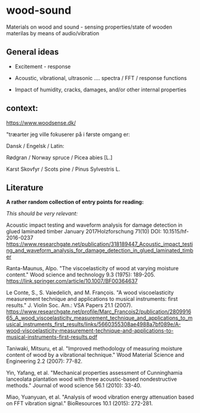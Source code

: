 # wood-sound

Materials on wood and sound - sensing properties/state of wooden materilas by means of audio/vibration


## General ideas

* Excitement - response

* Acoustic, vibrational, ultrasonic .... spectra / FFT / response functions

* Impact of humidity, cracks, damages, and/or other internal properties


## context:

https://www.woodsense.dk/

"træarter jeg ville fokuserer på i første omgang er: 

Dansk / Engelsk / Latin:

Rødgran / Norway spruce / Picea abies [L.] 

Karst Skovfyr / Scots pine / Pinus Sylvestris L.


## Literature

__A rather random collection of entry points for reading:__

*This should be very relevant:*

Acoustic impact testing and waveform analysis for damage detection in glued laminated timber
January 2017Holzforschung 71(10)
DOI: 10.1515/hf-2016-0237
https://www.researchgate.net/publication/318189447_Acoustic_impact_testing_and_waveform_analysis_for_damage_detection_in_glued_laminated_timber


Ranta-Maunus, Alpo. 
"The viscoelasticity of wood at varying moisture content." 
Wood science and technology 9.3 (1975): 189-205.
https://link.springer.com/article/10.1007/BF00364637



Le Conte, S., S. Vaiedelich, and M. François. 
"A wood viscoelasticity measurement technique and applications to musical instruments: first results." 
J. Violin Soc. Am.: VSA Papers 21.1 (2007).
https://www.researchgate.net/profile/Marc_Francois2/publication/280991665_A_wood_viscoelasticity_measurement_technique_and_applications_to_musical_instruments_first_results/links/5660355308ae4988a7bf089e/A-wood-viscoelasticity-measurement-technique-and-applications-to-musical-instruments-first-results.pdf

Taniwaki, Mitsuru, et al. "Improved methodology of measuring moisture content of wood by a vibrational technique." Wood Material Science and Engineering 2.2 (2007): 77-82.

Yin, Yafang, et al. "Mechanical properties assessment of Cunninghamia lanceolata plantation wood with three acoustic-based nondestructive methods." Journal of wood science 56.1 (2010): 33-40.

Miao, Yuanyuan, et al. "Analysis of wood vibration energy attenuation based on FFT vibration signal." BioResources 10.1 (2015): 272-281.
